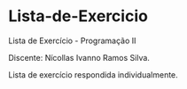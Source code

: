 # Lista-de-Exercicio
Lista de Exercício - Programação II

Discente: Nícollas Ivanno Ramos Silva.

Lista de exercício respondida individualmente.
